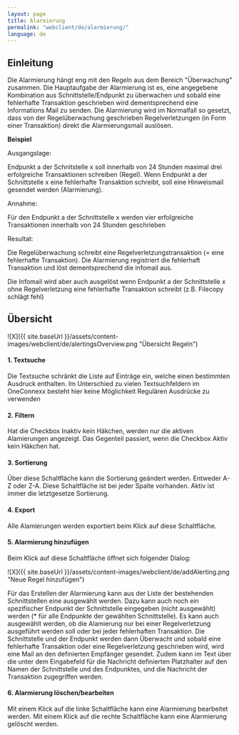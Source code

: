 ```yaml
---
layout: page
title: Alarmierung
permalink: "webclient/de/alarmierung/"
language: de
---
```

## Einleitung
Die Alarmierung hängt eng mit den Regeln aus dem Bereich "Überwachung" zusammen.
Die Hauptaufgabe der Alarmierung ist es, eine angegebene Kombination aus Schnittstelle/Endpunkt zu überwachen und sobald eine fehlerhafte Transaktion geschrieben wird dementsprechend eine Informations Mail zu senden.
Die Alarmierung wird im Normalfall so gesetzt, dass von der Regelüberwachung geschrieben Regelverletzungen (in Form einer Transaktion) direkt die Alarmierungsmail auslösen. 

__Beispiel__ 

Ausgangslage:

Endpunkt a der Schnitstelle x soll innerhalb von 24 Stunden maximal drei erfolgreiche Transaktionen schreiben (Regel).
Wenn Endpunkt a der Schnittstelle x eine fehlerhafte Transaktion schreibt, soll eine Hinweismail gesendet werden (Alarmierung).

Annahme:

Für den Endpunkt a der Schnittstelle x werden vier erfolgreiche Transaktionen innerhalb von 24 Stunden geschrieben

Resultat:

Die Regelüberwachung schreibt eine Regelverletzungstransaktion (= eine fehlerhafte Transaktion).
Die Alarmierung registriert die fehlerhaft Transaktion und löst dementsprechend die infomail aus.

Die Infomail wird aber auch ausgelöst wenn Endpunkt a der Schnittstelle x ohne Regelverletzung eine fehlerhafte Transaktion schreibt (z.B. Filecopy schlägt fehl)

## Übersicht

![X]({{ site.baseUrl }}/assets/content-images/webclient/de/alertingsOverview.png "Übersicht Regeln")  

#### 1. Textsuche  
Die Textsuche schränkt die Liste auf Einträge ein, welche einen bestimmten Ausdruck enthalten.
Im Unterschied zu vielen Textsuchfeldern im OneConnexx besteht hier keine Möglichkeit Regulären Ausdrücke zu verwenden 

#### 2. Filtern
Hat die Checkbox Inaktiv kein Häkchen, werden nur die aktiven Alamierungen angezeigt. 
Das Gegenteil passiert, wenn die Checkbox Aktiv kein Häkchen hat.

#### 3. Sortierung  
Über diese Schaltfläche kann die Sortierung geändert werden. Entweder A-Z oder Z-A. Diese Schaltfläche ist bei jeder Spalte vorhanden. Aktiv ist immer die letztgesetze Sortierung.

#### 4. Export
Alle Alamierungen werden exportiert beim Klick auf diese Schaltfläche.

#### 5. Alarmierung hinzufügen  
Beim Klick auf diese Schaltfläche öffnet sich folgender Dialog:  

![X]({{ site.baseUrl }}/assets/content-images/webclient/de/addAlerting.png "Neue Regel hinzufügen")  

Für das Erstellen der Alarmierung kann aus der Liste der bestehenden Schnittstellen eine ausgewählt werden. Dazu kann auch noch ein spezifischer Endpunkt der Schnittstelle eingegeben (nicht ausgewählt) werden (* für alle Endpunkte der gewählten Schnittstelle). Es kann auch ausgewählt werden, ob die Alamierung nur bei einer Regelverletzung ausgeführt werden soll oder bei jeder fehlerhaften Transaktion. Die Schnittstelle und der Endpunkt werden dann Überwacht und sobald eine fehlerhafte Transaktion oder eine Regelverletzung geschrieben wird, wird eine Mail an den definierten Empfänger gesendet. Zudem kann im Text über die unter dem Eingabefeld für die Nachricht definierten Platzhalter auf den Namen der Schnittstelle und des Endpunktes, und die Nachricht der Transaktion zugegriffen werden. 

#### 6. Alarmierung löschen/bearbeiten  
Mit einem Klick auf die linke Schaltfläche kann eine Alarmierung bearbeitet werden.
Mit einem Klick auf die rechte Schaltfläche kann eine Alarmierung gelöscht werden.
